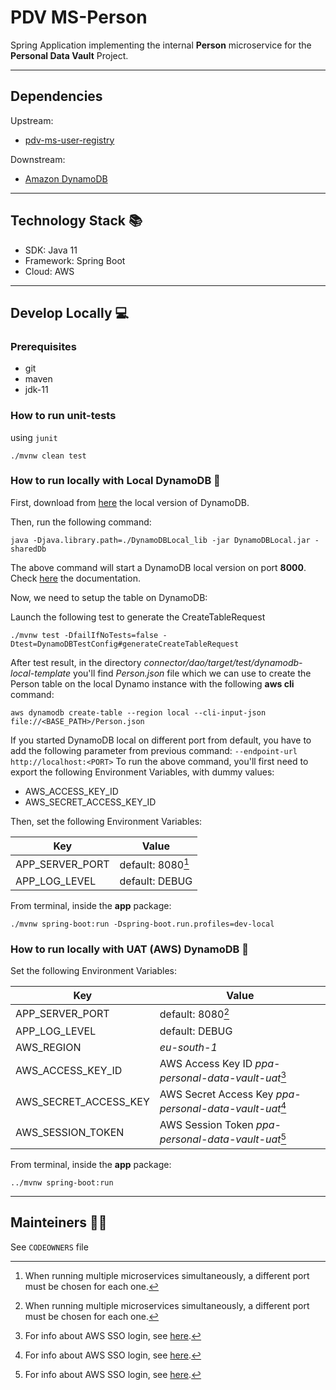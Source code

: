 # PDV MS-Person

Spring Application implementing the internal **Person** microservice for the **Personal Data Vault** Project.

---

## Dependencies

Upstream:
- [pdv-ms-user-registry](https://github.com/pagopa/pdv-ms-user-registry)

Downstream:
- [Amazon DynamoDB](https://aws.amazon.com/dynamodb/?nc1=h_ls)

---

## Technology Stack 📚

- SDK: Java 11
- Framework: Spring Boot
- Cloud: AWS

---

## Develop Locally 💻

### Prerequisites

- git
- maven
- jdk-11

### How to run unit-tests

using `junit`

```
./mvnw clean test
```

### How to run locally with Local DynamoDB 🚀

First, download from [here](https://docs.aws.amazon.com/amazondynamodb/latest/developerguide/DynamoDBLocal.DownloadingAndRunning.html) the local version of DynamoDB.

Then, run the following command:
```
java -Djava.library.path=./DynamoDBLocal_lib -jar DynamoDBLocal.jar -sharedDb
```
The above command will start a DynamoDB local version on port **8000**.
Check [here](https://docs.aws.amazon.com/amazondynamodb/latest/developerguide/DynamoDBLocal.UsageNotes.html) the documentation.

Now, we need to setup the table on DynamoDB:

Launch the following test to generate the CreateTableRequest
```
./mvnw test -DfailIfNoTests=false -Dtest=DynamoDBTestConfig#generateCreateTableRequest
```
After test result, in the directory *connector/dao/target/test/dynamodb-local-template* you'll find *Person.json* file which we can use to create the Person table on the local Dynamo instance with the following **aws cli** command:

```
aws dynamodb create-table --region local --cli-input-json file://<BASE_PATH>/Person.json
```
If you started DynamoDB local on different port from default, you have to add the following parameter from previous command: `--endpoint-url http://localhost:<PORT>`
To run the above command, you'll first need to export the following Environment Variables, with dummy values:

- AWS_ACCESS_KEY_ID
- AWS_SECRET_ACCESS_KEY_ID


Then, set the following Environment Variables:

| **Key**         | **Value**                |
|-----------------|--------------------------|
| APP_SERVER_PORT | default: 8080[^app_port] |
| APP_LOG_LEVEL   | default: DEBUG           |

[^app_port]: When running multiple microservices simultaneously, a different port must be chosen for each one.

From terminal, inside the **app** package:

```
./mvnw spring-boot:run -Dspring-boot.run.profiles=dev-local
```

### How to run locally with UAT (AWS) DynamoDB 🚀

Set the following Environment Variables:

| **Key**               | **Value**                                                     |
|-----------------------|---------------------------------------------------------------|
| APP_SERVER_PORT       | default: 8080[^app_port]                                      |
| APP_LOG_LEVEL         | default: DEBUG                                                |
| AWS_REGION            | *eu-south-1*                                                  |
| AWS_ACCESS_KEY_ID     | AWS Access Key ID *ppa-personal-data-vault-uat*[^aws_sso]     |
| AWS_SECRET_ACCESS_KEY | AWS Secret Access Key *ppa-personal-data-vault-uat*[^aws_sso] |
| AWS_SESSION_TOKEN     | AWS Session Token *ppa-personal-data-vault-uat*[^aws_sso]     |

[^aws_sso]: For info about AWS SSO login, see [here](https://pagopa.atlassian.net/wiki/spaces/DEVOPS/pages/466846955/AWS+-+Users+groups+and+roles#Users-and-groups---DevOps-team).

From terminal, inside the **app** package:

```
../mvnw spring-boot:run
```

---

## Mainteiners 👷🏼

See `CODEOWNERS` file

